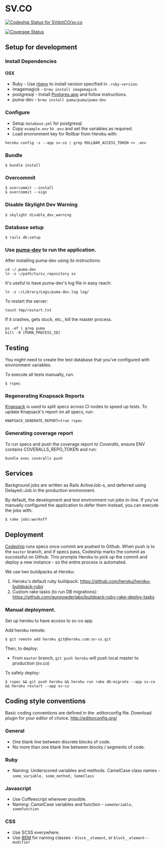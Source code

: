 # SV.CO

[ ![Codeship Status for SVdotCO/sv.co](https://codeship.com/projects/badb7400-4c67-0134-4ebf-52026d0c47d6/status?branch=master)](https://codeship.com/projects/170220)

[![Coverage Status](https://coveralls.io/repos/github/SVdotCO/sv.co/badge.svg?t=mDmBGC)](https://coveralls.io/github/SVdotCO/sv.co)

## Setup for development

### Install Dependencies

#### OSX

  *  Ruby - Use [rbenv](https://github.com/rbenv/rbenv) to install version specified in `.ruby-version`.
  *  imagemagick - `brew install imagemagick`
  *  postgresql - Install [Postgres.app](http://postgresapp.com) and follow instructions.
  *  puma-dev - `brew install puma/puma/puma-dev`

### Configure

  *  Setup `database.yml` for postgresql.
  *  Copy `example.env` to `.env` and set the variables as required.
  *  Load environment key for Rollbar from Heroku with:

    heroku config -s --app sv-co | grep ROLLBAR_ACCESS_TOKEN >> .env

### Bundle

    $ bundle install

### Overcommit

    $ overcommit --install
    $ overcommit --sign

### Disable Skylight Dev Warning

    $ skylight disable_dev_warning

### Database setup

    $ rails db:setup

### Use [puma-dev](https://github.com/puma/puma-dev) to run the application.

After installing puma-dev using its instructions:

    cd ~/.puma-dev
    ln -s ~/path/to/sv_repository sv

It's useful to have puma-dev's log file in easy reach:

    ln -s ~/Library/Logs/puma-dev.log log/

To restart the server:

    touch tmp/restart.txt

If it crashes, gets stuck, etc., kill the master process.

    ps -ef | grep puma
    kill -9 [PUMA_PROCESS_ID]

## Testing

You _might_ need to create the test database that you've configured with environment variables.

To execute all tests manually, run:

    $ rspec

### Regenerating Knapsack Reports

[Knapsack](https://github.com/ArturT/knapsack) is used to split specs across CI nodes to speed up tests. To update Knapsack's report on all specs, run:

    KNAPSACK_GENERATE_REPORT=true rspec

### Generating coverage report

To run specs and push the coverage report to _Coveralls_, ensure ENV contains COVERALLS_REPO_TOKEN and run:

    bundle exec coveralls push

## Services

Background jobs are written as Rails ActiveJob-s, and deferred using Delayed::Job in the production environment.

By default, the development and test environment run jobs in-line. If you've manually configured the application to defer them instead, you can execute the jobs with:

    $ rake jobs:workoff

## Deployment

[Codeship](https://codeship.com) runs specs once commit are pushed to Github. When push is to the `master` branch, and if specs pass, Codeship marks the commit as successful on Github. This prompts Heroku to pick up the commit and deploy a new instance - so the entire process is automated.

We use two buildpacks at Heroku:

  1. Heroku's default ruby buildpack: https://github.com/heroku/heroku-buildpack-ruby
  2. Custom rake tasks (to run DB migrations): https://github.com/gunpowderlabs/buildpack-ruby-rake-deploy-tasks

### Manual deployment.

Set up heroku to have access to sv-co app.

Add heroku remote:

    $ git remote add heroku git@heroku.com:sv-co.git

Then, to deploy:

* From `master` branch, `git push heroku` will push local master to production (sv.co)

To safely deploy:

    $ rspec && git push heroku && heroku run rake db:migrate --app sv-co && heroku restart --app sv-co

## Coding style conventions

Basic coding conventions are defined in the .editorconfig file. Download plugin for your editor of choice. http://editorconfig.org/

### General

* One blank line between discrete blocks of code.
* No more than one blank line between blocks / segments of code.

### Ruby

* Naming: Underscored variables and methods. CamelCase class names - `some_variable, some_method, SomeClass`

### Javascript

* Use Coffeescript wherever possible.
* Naming: CamelCase variables and function - `someVariable, someFunction`

### CSS

* Use SCSS everywhere.
* Use [BEM](http://getbem.com) for naming classes - `block__element`, or `block__element--modifier`
